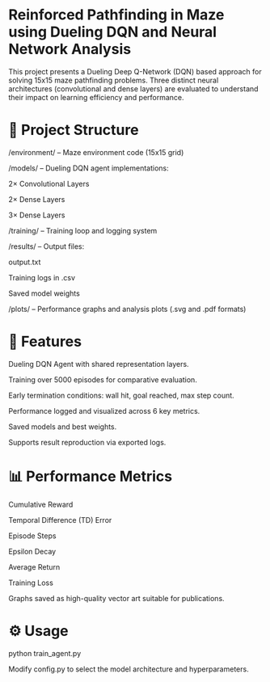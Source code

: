 # Reinforced Pathfinding in Maze using Dueling DQN and Neural Network Analysis

This project presents a Dueling Deep Q-Network (DQN) based approach for solving 15x15 maze pathfinding problems. Three distinct neural architectures (convolutional and dense layers) are evaluated to understand their impact on learning efficiency and performance.

# 📂 Project Structure
/environment/ – Maze environment code (15x15 grid)

/models/ – Dueling DQN agent implementations:

2× Convolutional Layers

2× Dense Layers

3× Dense Layers

/training/ – Training loop and logging system

/results/ – Output files:

output.txt

Training logs in .csv

Saved model weights

/plots/ – Performance graphs and analysis plots (.svg and .pdf formats)

# 🚀 Features
Dueling DQN Agent with shared representation layers.

Training over 5000 episodes for comparative evaluation.

Early termination conditions: wall hit, goal reached, max step count.

Performance logged and visualized across 6 key metrics.

Saved models and best weights.

Supports result reproduction via exported logs.

# 📊 Performance Metrics
Cumulative Reward

Temporal Difference (TD) Error

Episode Steps

Epsilon Decay

Average Return

Training Loss

Graphs saved as high-quality vector art suitable for publications.

# ⚙️ Usage
python train_agent.py

Modify config.py to select the model architecture and hyperparameters.

